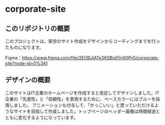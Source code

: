 # corporate-site

## このリポジトリの概要
このプロジェクトは、架空のサイト作成をデザインからコーディングまでを行ったものになります。

Figma：https://www.figma.com/file/2EOBJIATe3KSBrd7mX0PrG/corporate-site?node-id=0%3A1

## デザインの概要
このサイトはIT企業のホームページを作成すると仮定してデザインしました。IT企業の「先進性」と「信頼性」を表現するために、ベースカラーにはブルーを採用しました。
アニメーションも付与して、「かっこいい」と思っていただけるようなサイトを目指して作成しました。トップページのヘッダー画像は時間経過とともに変化するようになっています。
